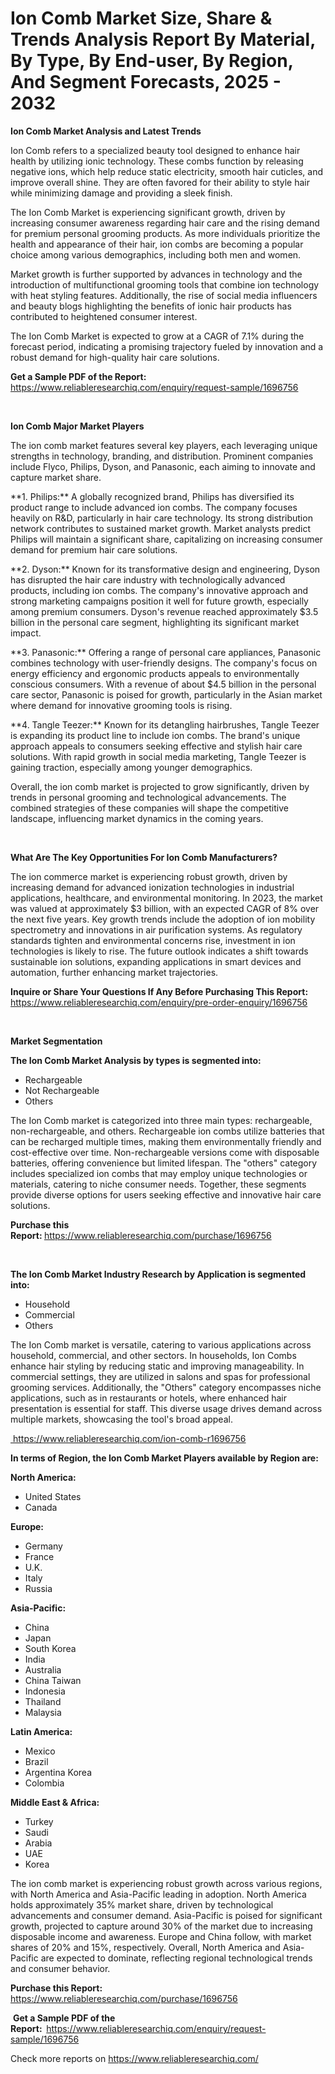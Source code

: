 <p><h1>Ion Comb Market Size, Share & Trends Analysis Report By Material, By Type, By End-user, By Region, And Segment Forecasts, 2025 - 2032</h1></p><p><strong>Ion Comb Market Analysis and Latest Trends</strong></p>
<p><p>Ion Comb refers to a specialized beauty tool designed to enhance hair health by utilizing ionic technology. These combs function by releasing negative ions, which help reduce static electricity, smooth hair cuticles, and improve overall shine. They are often favored for their ability to style hair while minimizing damage and providing a sleek finish. </p><p>The Ion Comb Market is experiencing significant growth, driven by increasing consumer awareness regarding hair care and the rising demand for premium personal grooming products. As more individuals prioritize the health and appearance of their hair, ion combs are becoming a popular choice among various demographics, including both men and women. </p><p>Market growth is further supported by advances in technology and the introduction of multifunctional grooming tools that combine ion technology with heat styling features. Additionally, the rise of social media influencers and beauty blogs highlighting the benefits of ionic hair products has contributed to heightened consumer interest. </p><p>The Ion Comb Market is expected to grow at a CAGR of 7.1% during the forecast period, indicating a promising trajectory fueled by innovation and a robust demand for high-quality hair care solutions.</p></p>
<p><strong>Get a Sample PDF of the Report:&nbsp;</strong> <a href="https://www.reliableresearchiq.com/enquiry/request-sample/1696756?utm_campaign=3139&utm_medium=2&utm_source=Github&utm_content=ia&utm_term=05042025&utm_id=ion-comb">https://www.reliableresearchiq.com/enquiry/request-sample/1696756</a></p>
<p>&nbsp;</p>
<p><strong>Ion Comb Major Market Players</strong></p>
<p><p>The ion comb market features several key players, each leveraging unique strengths in technology, branding, and distribution. Prominent companies include Flyco, Philips, Dyson, and Panasonic, each aiming to innovate and capture market share.</p><p>**1. Philips:** A globally recognized brand, Philips has diversified its product range to include advanced ion combs. The company focuses heavily on R&D, particularly in hair care technology. Its strong distribution network contributes to sustained market growth. Market analysts predict Philips will maintain a significant share, capitalizing on increasing consumer demand for premium hair care solutions.</p><p>**2. Dyson:** Known for its transformative design and engineering, Dyson has disrupted the hair care industry with technologically advanced products, including ion combs. The company's innovative approach and strong marketing campaigns position it well for future growth, especially among premium consumers. Dyson's revenue reached approximately $3.5 billion in the personal care segment, highlighting its significant market impact.</p><p>**3. Panasonic:** Offering a range of personal care appliances, Panasonic combines technology with user-friendly designs. The company's focus on energy efficiency and ergonomic products appeals to environmentally conscious consumers. With a revenue of about $4.5 billion in the personal care sector, Panasonic is poised for growth, particularly in the Asian market where demand for innovative grooming tools is rising.</p><p>**4. Tangle Teezer:** Known for its detangling hairbrushes, Tangle Teezer is expanding its product line to include ion combs. The brand's unique approach appeals to consumers seeking effective and stylish hair care solutions. With rapid growth in social media marketing, Tangle Teezer is gaining traction, especially among younger demographics.</p><p>Overall, the ion comb market is projected to grow significantly, driven by trends in personal grooming and technological advancements. The combined strategies of these companies will shape the competitive landscape, influencing market dynamics in the coming years.</p></p>
<p>&nbsp;</p>
<p><strong>What Are The Key Opportunities For Ion Comb Manufacturers?</strong></p>
<p><p>The ion commerce market is experiencing robust growth, driven by increasing demand for advanced ionization technologies in industrial applications, healthcare, and environmental monitoring. In 2023, the market was valued at approximately $3 billion, with an expected CAGR of 8% over the next five years. Key growth trends include the adoption of ion mobility spectrometry and innovations in air purification systems. As regulatory standards tighten and environmental concerns rise, investment in ion technologies is likely to rise. The future outlook indicates a shift towards sustainable ion solutions, expanding applications in smart devices and automation, further enhancing market trajectories.</p></p>
<p><strong>Inquire or Share Your Questions If Any Before Purchasing This Report:</strong> <a href="https://www.reliableresearchiq.com/enquiry/pre-order-enquiry/1696756?utm_campaign=3139&utm_medium=2&utm_source=Github&utm_content=ia&utm_term=05042025&utm_id=ion-comb">https://www.reliableresearchiq.com/enquiry/pre-order-enquiry/1696756</a></p>
<p>&nbsp;</p>
<p><strong>Market Segmentation</strong></p>
<p><strong>The Ion Comb Market Analysis by types is segmented into:</strong></p>
<p><ul><li>Rechargeable</li><li>Not Rechargeable</li><li>Others</li></ul></p>
<p><p>The Ion Comb market is categorized into three main types: rechargeable, non-rechargeable, and others. Rechargeable ion combs utilize batteries that can be recharged multiple times, making them environmentally friendly and cost-effective over time. Non-rechargeable versions come with disposable batteries, offering convenience but limited lifespan. The "others" category includes specialized ion combs that may employ unique technologies or materials, catering to niche consumer needs. Together, these segments provide diverse options for users seeking effective and innovative hair care solutions.</p></p>
<p><strong>Purchase this Report:&nbsp;</strong><a href="https://www.reliableresearchiq.com/purchase/1696756?utm_campaign=3139&utm_medium=2&utm_source=Github&utm_content=ia&utm_term=05042025&utm_id=ion-comb">https://www.reliableresearchiq.com/purchase/1696756</a></p>
<p>&nbsp;</p>
<p><strong>The Ion Comb Market Industry Research by Application is segmented into:</strong></p>
<p><ul><li>Household</li><li>Commercial</li><li>Others</li></ul></p>
<p><p>The Ion Comb market is versatile, catering to various applications across household, commercial, and other sectors. In households, Ion Combs enhance hair styling by reducing static and improving manageability. In commercial settings, they are utilized in salons and spas for professional grooming services. Additionally, the "Others" category encompasses niche applications, such as in restaurants or hotels, where enhanced hair presentation is essential for staff. This diverse usage drives demand across multiple markets, showcasing the tool's broad appeal.</p></p>
<p><a href="https://www.reliableresearchiq.com/ion-comb-r1696756?utm_campaign=3139&utm_medium=2&utm_source=Github&utm_content=ia&utm_term=05042025&utm_id=ion-comb">&nbsp;https://www.reliableresearchiq.com/ion-comb-r1696756</a></p>
<p><strong>In terms of Region, the Ion Comb Market Players available by Region are:</strong></p>
<p>
    <p> <strong> North America: </strong>
        <ul>
            <li>United States</li>
            <li>Canada</li>
        </ul>
        </p> 
    <p> <strong> Europe: </strong>
        <ul>
            <li>Germany</li>
            <li>France</li>
            <li>U.K.</li>
            <li>Italy</li>
            <li>Russia</li>
        </ul>
        </p> 
    <p> <strong> Asia-Pacific: </strong>
        <ul>
            <li>China</li>
            <li>Japan</li>
            <li>South Korea</li>
            <li>India</li>
            <li>Australia</li>
            <li>China Taiwan</li>
            <li>Indonesia</li>
            <li>Thailand</li>
            <li>Malaysia</li>
        </ul>
        </p> 
    <p> <strong> Latin America: </strong>
        <ul>
            <li>Mexico</li>
            <li>Brazil</li>
            <li>Argentina Korea</li>
            <li>Colombia</li>
        </ul>
        </p> 
    <p> <strong> Middle East & Africa: </strong>
        <ul>
            <li>Turkey</li>
            <li>Saudi</li>
            <li>Arabia</li>
            <li>UAE</li>
            <li>Korea</li>
        </ul>
    </p>
    </p>
<p><p>The ion comb market is experiencing robust growth across various regions, with North America and Asia-Pacific leading in adoption. North America holds approximately 35% market share, driven by technological advancements and consumer demand. Asia-Pacific is poised for significant growth, projected to capture around 30% of the market due to increasing disposable income and awareness. Europe and China follow, with market shares of 20% and 15%, respectively. Overall, North America and Asia-Pacific are expected to dominate, reflecting regional technological trends and consumer behavior.</p></p>
<p><strong>Purchase this Report: </strong><a href="https://www.reliableresearchiq.com/purchase/1696756?utm_campaign=3139&utm_medium=2&utm_source=Github&utm_content=ia&utm_term=05042025&utm_id=ion-comb">https://www.reliableresearchiq.com/purchase/1696756</a></p>
<p>&nbsp;<strong>Get a Sample PDF of the Report:&nbsp;&nbsp;</strong><a href="https://www.reliableresearchiq.com/enquiry/request-sample/1696756?utm_campaign=3139&utm_medium=2&utm_source=Github&utm_content=ia&utm_term=05042025&utm_id=ion-comb">https://www.reliableresearchiq.com/enquiry/request-sample/1696756</a></p>
<p><strong></strong></p>
<p>Check more reports on <a href="https://www.reliableresearchiq.com/?utm_campaign=3139&utm_medium=2&utm_source=Github&utm_content=ia&utm_term=05042025&utm_id=ion-comb">https://www.reliableresearchiq.com/</a></p>